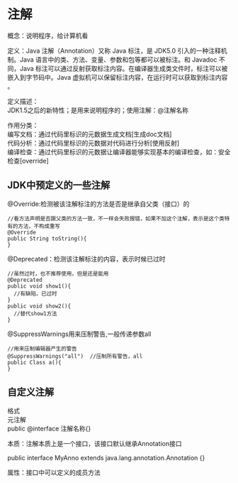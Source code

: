 # 注解
概念：说明程序，给计算机看

定义：Java 注解（Annotation）又称 Java 标注，是 JDK5.0 引入的一种注释机制。Java 语言中的类、方法、变量、参数和包等都可以被标注。和 Javadoc 不同，Java 标注可以通过反射获取标注内容。在编译器生成类文件时，标注可以被嵌入到字节码中。Java 虚拟机可以保留标注内容，在运行时可以获取到标注内容 。

定义描述：</br>
JDK1.5之后的新特性；是用来说明程序的；使用注解：@注解名称

作用分类：</br>
编写文档：通过代码里标识的元数据生成文档[生成doc文档]</br>
代码分析：通过代码里标识的元数据对代码进行分析[使用反射]</br>
编译检查：通过代码里标识的元数据让编译器能够实现基本的编译检查，如：安全检查[override]</br>

## JDK中预定义的一些注解
@Override:检测被该注解标注的方法是否是继承自父类（接口）的
```
//看方法声明是否跟父类的方法一致，不一样会失败报错，如果不加这个注解，表示是这个类特有的方法，不构成重写
@Override
public String toString(){
}
```
@Deprecated：检测该注解标注的内容，表示时候已过时
```
//虽然过时，也不推荐使用，但是还是能用
@Deprecated
public void show1(){
  //有缺陷，已过时
}
public void show2(){
  //替代show1方法
}
```

@SuppressWarnings用来压制警告,一般传递参数all
```
//用来压制编辑器产生的警告
@SuppressWarnings("all")  //压制所有警告，all
public Class a(){
}
```

## 自定义注解
格式</br>
元注解</br>
public @interface 注解名称{}

本质：注解本质上是一个接口，该接口默认继承Annotation接口

public interface MyAnno extends java.lang.annotation.Annotation {}

属性：接口中可以定义的成员方法










